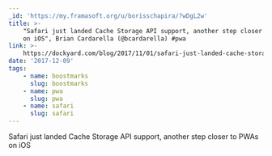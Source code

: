 ```yaml
---
_id: 'https://my.framasoft.org/u/borisschapira/?wDgL2w'
title: >-
    "Safari just landed Cache Storage API support, another step closer to PWAs
    on iOS", Brian Cardarella (@bcardarella) #pwa
link: >-
    https://dockyard.com/blog/2017/11/01/safari-just-landed-cache-storage-api-support-another-step-closer-to-pwas-on-ios
date: '2017-12-09'
tags:
    - name: boostmarks
      slug: boostmarks
    - name: pwa
      slug: pwa
    - name: safari
      slug: safari
---
```


<div class="markdown"><p>Safari just landed Cache Storage API support, another step closer to PWAs on iOS
</p></div>
